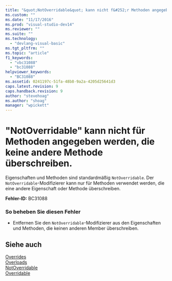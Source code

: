 ```yaml
---
title: "&quot;NotOverridable&quot; kann nicht f&#252;r Methoden angegeben werden, die keine andere Methode &#252;berschreiben. | Microsoft Docs"
ms.custom: ""
ms.date: "11/17/2016"
ms.prod: "visual-studio-dev14"
ms.reviewer: ""
ms.suite: ""
ms.technology: 
  - "devlang-visual-basic"
ms.tgt_pltfrm: ""
ms.topic: "article"
f1_keywords: 
  - "vbc31088"
  - "bc31088"
helpviewer_keywords: 
  - "BC31088"
ms.assetid: 0241197c-51fa-48b8-9a2a-4205d25641d3
caps.latest.revision: 9
caps.handback.revision: 9
author: "stevehoag"
ms.author: "shoag"
manager: "wpickett"
---
```

# &quot;NotOverridable&quot; kann nicht f&#252;r Methoden angegeben werden, die keine andere Methode &#252;berschreiben.
Eigenschaften und Methoden sind standardmäßig `NotOverridable`. Der `NotOverridable`\-Modifizierer kann nur für Methoden verwendet werden, die eine andere Eigenschaft oder Methode überschreiben.  
  
 **Fehler\-ID:** BC31088  
  
### So beheben Sie diesen Fehler  
  
-   Entfernen Sie den `NotOverridable`\-Modifizierer aus den Eigenschaften und Methoden, die keinen anderen Member überschreiben.  
  
## Siehe auch  
 [Overrides](../../visual-basic/language-reference/modifiers/overrides.md)   
 [Overloads](../../visual-basic/language-reference/modifiers/overloads.md)   
 [NotOverridable](../../visual-basic/language-reference/modifiers/notoverridable.md)   
 [Overridable](../../visual-basic/language-reference/modifiers/overridable.md)